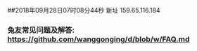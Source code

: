 ##2018年09月28日07时08分44秒 新址 159.65.116.184
### 兔友常见问题及解答: https://github.com/wanggonging/d/blob/w/FAQ.md
